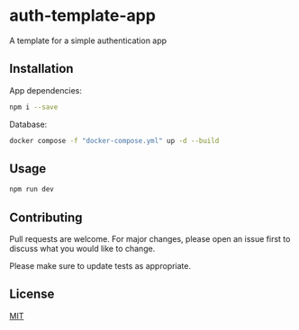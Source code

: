 # auth-template-app

A template for a simple authentication app

## Installation

App dependencies:
```bash
npm i --save
```

Database:
```bash
docker compose -f "docker-compose.yml" up -d --build 
```


## Usage

```bash
npm run dev
```

## Contributing
Pull requests are welcome. For major changes, please open an issue first to discuss what you would like to change.

Please make sure to update tests as appropriate.

## License
[MIT](https://choosealicense.com/licenses/mit/)